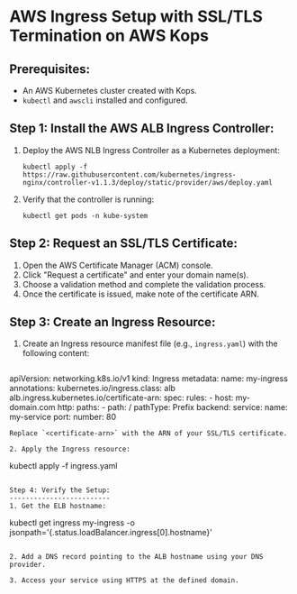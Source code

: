 AWS Ingress Setup with SSL/TLS Termination on AWS Kops
=====================================================

Prerequisites:
--------------
- An AWS Kubernetes cluster created with Kops.
- `kubectl` and `awscli` installed and configured.

Step 1: Install the AWS ALB Ingress Controller:
----------------------------------------------
1. Deploy the AWS NLB Ingress Controller as a Kubernetes deployment:
   ```
   kubectl apply -f https://raw.githubusercontent.com/kubernetes/ingress-nginx/controller-v1.1.3/deploy/static/provider/aws/deploy.yaml
   ```

2. Verify that the controller is running:
   ```
   kubectl get pods -n kube-system
   ```

Step 2: Request an SSL/TLS Certificate:
--------------------------------------
1. Open the AWS Certificate Manager (ACM) console.
2. Click "Request a certificate" and enter your domain name(s).
3. Choose a validation method and complete the validation process.
4. Once the certificate is issued, make note of the certificate ARN.

Step 3: Create an Ingress Resource:
----------------------------------
1. Create an Ingress resource manifest file (e.g., `ingress.yaml`) with the following content:
   ```
apiVersion: networking.k8s.io/v1
kind: Ingress
metadata:
  name: my-ingress
  annotations:
    kubernetes.io/ingress.class: alb
    alb.ingress.kubernetes.io/certificate-arn: <certificate-arn>
spec:
  rules:
    - host: my-domain.com
      http:
        paths:
          - path: /
            pathType: Prefix
            backend:
              service:
                name: my-service
                port:
                  number: 80
   ```
   Replace `<certificate-arn>` with the ARN of your SSL/TLS certificate.

2. Apply the Ingress resource:
   ```
   kubectl apply -f ingress.yaml
   ```

Step 4: Verify the Setup:
-------------------------
1. Get the ELB hostname:
   ```
   kubectl get ingress my-ingress -o jsonpath='{.status.loadBalancer.ingress[0].hostname}'
   ```

2. Add a DNS record pointing to the ALB hostname using your DNS provider.

3. Access your service using HTTPS at the defined domain.